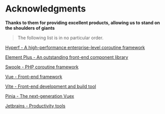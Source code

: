 # Acknowledgments

**Thanks to them for providing excellent products, allowing us to stand on the shoulders of giants**

> The following list is in no particular order.

[Hyperf - A high-performance enterprise-level coroutine framework](https://hyperf.io/)  

[Element Plus - An outstanding front-end component library](https://element-plus.org/zh-CN/)  

[Swoole - PHP coroutine framework](https://www.swoole.com)  

[Vue - Front-end framework](https://vuejs.org/)  

[Vite - Front-end development and build tool](https://vitejs.cn/)  

[Pinia - The next-generation Vuex](https://github.com/vuejs/pinia)  

[Jetbrains - Productivity tools](https://www.jetbrains.com/)